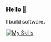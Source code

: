 ### Hello 👋

I build software.

[![My Skills](https://skillicons.dev/icons?i=js,ts,cs,java,dart,react,flutter,nodejs,dotnet,html,css)](https://skillicons.dev)
<!--
**KaidenX04/KaidenX04** is a ✨ _special_ ✨ repository because its `README.md` (this file) appears on your GitHub profile.

Here are some ideas to get you started:

- 🔭 I’m currently working on ...
- 🌱 I’m currently learning ...
- 👯 I’m looking to collaborate on ...
- 🤔 I’m looking for help with ...
- 💬 Ask me about ...
- 📫 How to reach me: ...
- 😄 Pronouns: ...
- ⚡ Fun fact: ...
-->
